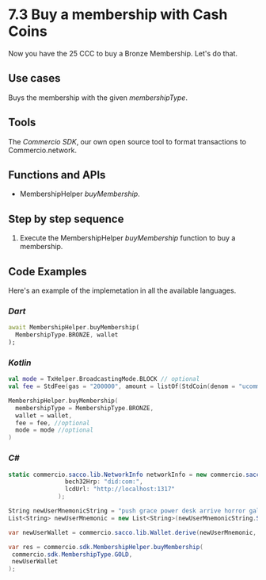# 7.3 Buy a membership with Cash Coins

Now you have the 25 CCC to buy a Bronze Membership. Let's do that.

## Use cases

Buys the membership with the given _membershipType_.

## Tools

The _Commercio SDK_, our own open source tool to format transactions to Commercio.network.

## Functions and APIs

- MembershipHelper _buyMembership_.

## Step by step sequence

1. Execute the MembershipHelper _buyMembership_ function to buy a membership.
  
## Code Examples

Here's an example of the implemetation in all the available languages.

### _Dart_

```dart
await MembershipHelper.buyMembership(
  MembershipType.BRONZE, wallet
);
```

### _Kotlin_

```kotlin
val mode = TxHelper.BroadcastingMode.BLOCK // optional
val fee = StdFee(gas = "200000", amount = listOf(StdCoin(denom = "ucommercio", amount = "10000"))) // optional

MembershipHelper.buyMembership(
  membershipType = MembershipType.BRONZE,
  wallet = wallet,
  fee = fee, //optional
  mode = mode //optional
)
```

### _C#_

```csharp
static commercio.sacco.lib.NetworkInfo networkInfo = new commercio.sacco.lib.NetworkInfo(
                bech32Hrp: "did:com:",
                lcdUrl: "http://localhost:1317"
              );

String newUserMnemonicString = "push grace power desk arrive horror gallery physical kingdom ecology fat firm future service table little live reason maximum short motion planet stage second";
List<String> newUserMnemonic = new List<String>(newUserMnemonicString.Split(" ", StringSplitOptions.RemoveEmptyEntries));

var newUserWallet = commercio.sacco.lib.Wallet.derive(newUserMnemonic, networkInfo);

var res = commercio.sdk.MembershipHelper.buyMembership(
 commercio.sdk.MembershipType.GOLD,
 newUserWallet
);
```
